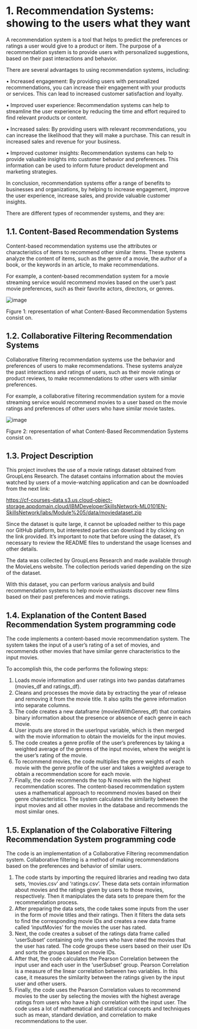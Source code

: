 # 1. Recommendation Systems: showing to the users what they want

A recommendation system is a tool that helps to predict the preferences or ratings a user would give to a product or item. The purpose of a recommendation system is to provide users with personalized suggestions, based on their past interactions and behavior.

There are several advantages to using recommendation systems, including:

•	Increased engagement: By providing users with personalized recommendations, you can increase their engagement with your products or services. This can lead to increased customer satisfaction and loyalty.

•	Improved user experience: Recommendation systems can help to streamline the user experience by reducing the time and effort required to find relevant products or content.

•	Increased sales: By providing users with relevant recommendations, you can increase the likelihood that they will make a purchase. This can result in increased sales and revenue for your business.

•	Improved customer insights: Recommendation systems can help to provide valuable insights into customer behavior and preferences. This information can be used to inform future product development and marketing strategies.

In conclusion, recommendation systems offer a range of benefits to businesses and organizations, by helping to increase engagement, improve the user experience, increase sales, and provide valuable customer insights.

There are different types of recommender systems, and they are:

## 1.1. Content-Based Recommendation Systems

Content-based recommendation systems use the attributes or characteristics of items to recommend other similar items. These systems analyze the content of items, such as the genre of a movie, the author of a book, or the keywords in an article, to make recommendations.

For example, a content-based recommendation system for a movie streaming service would recommend movies based on the user’s past movie preferences, such as their favorite actors, directors, or genres.

![image](https://user-images.githubusercontent.com/43154438/229680935-7d0f0d06-46a8-4192-9bb9-2124f37340d9.png)

Figure 1: representation of what Content-Based Recommendation Systems consist on.

## 1.2. Collaborative Filtering Recommendation Systems

Collaborative filtering recommendation systems use the behavior and preferences of users to make recommendations. These systems analyze the past interactions and ratings of users, such as their movie ratings or product reviews, to make recommendations to other users with similar preferences.

For example, a collaborative filtering recommendation system for a movie streaming service would recommend movies to a user based on the movie ratings and preferences of other users who have similar movie tastes.

![image](https://user-images.githubusercontent.com/43154438/229681039-e90a202e-29b8-459b-b0e2-49b8ca21d724.png)

Figure 2: representation of what Content-Based Recommendation Systems consist on.

## 1.3. Project Description

This project involves the use of a movie ratings dataset obtained from GroupLens Research. The dataset contains information about the movies watched by users of a movie-watching application and can be downloaded from the next link:

https://cf-courses-data.s3.us.cloud-object-storage.appdomain.cloud/IBMDeveloperSkillsNetwork-ML0101EN-SkillsNetwork/labs/Module%205/data/moviedataset.zip

Since the dataset is quite large, it cannot be uploaded neither to this page nor GitHub platform, but interested parties can download it by clicking on the link provided. It’s important to note that before using the dataset, it’s necessary to review the README files to understand the usage licenses and other details.

The data was collected by GroupLens Research and made available through the MovieLens website. The collection periods varied depending on the size of the dataset.

With this dataset, you can perform various analysis and build recommendation systems to help movie enthusiasts discover new films based on their past preferences and movie ratings.

## 1.4. Explanation of the Content Based Recommendation System programming code

The code implements a content-based movie recommendation system. The system takes the input of a user’s rating of a set of movies, and recommends other movies that have similar genre characteristics to the input movies.

To accomplish this, the code performs the following steps:

1.	Loads movie information and user ratings into two pandas dataframes (movies_df and ratings_df).
2.	Cleans and processes the movie data by extracting the year of release and removing it from the movie title. It also splits the genre information into separate columns.
3.	The code creates a new dataframe (moviesWithGenres_df) that contains binary information about the presence or absence of each genre in each movie.
4.	User inputs are stored in the userInput variable, which is then merged with the movie information to obtain the movieIds for the input movies.
5.	The code creates a genre profile of the user’s preferences by taking a weighted average of the genres of the input movies, where the weight is the user’s rating of the movie.
6.	To recommend movies, the code multiplies the genre weights of each movie with the genre profile of the user and takes a weighted average to obtain a recommendation score for each movie.
7.	Finally, the code recommends the top N movies with the highest recommendation scores.
The content-based recommendation system uses a mathematical approach to recommend movies based on their genre characteristics. The system calculates the similarity between the input movies and all other movies in the database and recommends the most similar ones.

## 1.5. Explanation of the Colaborative Filtering Recommendation System programming code

The code is an implementation of a Collaborative Filtering recommendation system. Collaborative filtering is a method of making recommendations based on the preferences and behavior of similar users.

1.	The code starts by importing the required libraries and reading two data sets, ‘movies.csv’ and ‘ratings.csv’. These data sets contain information about movies and the ratings given by users to those movies, respectively. Then it manipulates the data sets to prepare them for the recommendation process.
2.	After preparing the data sets, the code takes some inputs from the user in the form of movie titles and their ratings. Then it filters the data sets to find the corresponding movie IDs and creates a new data frame called ‘inputMovies’ for the movies the user has rated.
3.	Next, the code creates a subset of the ratings data frame called ‘userSubset’ containing only the users who have rated the movies that the user has rated. The code groups these users based on their user IDs and sorts the groups based on movie IDs.
4.	After that, the code calculates the Pearson Correlation between the input user and each user in the ‘userSubset’ group. Pearson Correlation is a measure of the linear correlation between two variables. In this case, it measures the similarity between the ratings given by the input user and other users.
5.	Finally, the code uses the Pearson Correlation values to recommend movies to the user by selecting the movies with the highest average ratings from users who have a high correlation with the input user.
The code uses a lot of mathematical and statistical concepts and techniques such as mean, standard deviation, and correlation to make recommendations to the user.
